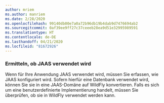 ```yaml
---
author: mriem
ms.author: manriem
ms.date: 2/28/2020
ms.openlocfilehash: 99140db00e7a0a72b96db19b4dab9d7476694ab2
ms.sourcegitcommit: 0af39ee9ff27c37ceeeb28ea9d51e32995989591
ms.translationtype: HT
ms.contentlocale: de-DE
ms.lasthandoff: 04/21/2020
ms.locfileid: "81672926"
---
```

### <a name="determine-whether-jaas-is-in-use"></a>Ermitteln, ob JAAS verwendet wird

Wenn für Ihre Anwendung JAAS verwendet wird, müssen Sie erfassen, wie JAAS konfiguriert wird. Sofern hierfür eine Datenbank verwendet wird, können Sie sie in eine JAAS-Domäne auf WildFly konvertieren. Falls es sich um eine benutzerdefinierte Implementierung handelt, müssen Sie überprüfen, ob sie in WildFly verwendet werden kann.

